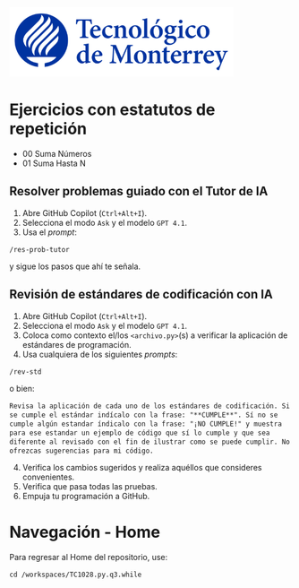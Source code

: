 ![Tec de Monterrey](images/logotecmty.png)
# Ejercicios con estatutos de repetición

- 00 Suma Números
- 01 Suma Hasta N

## Resolver problemas guiado con el Tutor de IA

1. Abre GitHub Copilot (`Ctrl+Alt+I`).
2. Selecciona el modo `Ask` y el modelo `GPT 4.1`.
4. Usa el *prompt*:
```
/res-prob-tutor
```
y sigue los pasos que ahí te señala.

## Revisión de estándares de codificación con IA

1. Abre GitHub Copilot (`Ctrl+Alt+I`).
2. Selecciona el modo `Ask` y el modelo `GPT 4.1`.
3. Coloca como contexto el/los `<archivo.py>`(s) a verificar la aplicación de estándares de programación. 
4. Usa cualquiera de los siguientes *prompts*:
```
/rev-std
```
o bien:
```
Revisa la aplicación de cada uno de los estándares de codificación. Si se cumple el estándar indícalo con la frase: "**CUMPLE**". Sí no se cumple algún estandar índicalo con la frase: "¡NO CUMPLE!" y muestra para ese estandar un ejemplo de código que sí lo cumple y que sea diferente al revisado con el fin de ilustrar como se puede cumplir. No ofrezcas sugerencias para mi código.
```
4. Verifica los cambios sugeridos y realiza aquéllos que consideres convenientes.
5. Verifica que pasa todas las pruebas.
6. Empuja tu programación a GitHub.

# Navegación - Home
Para regresar al Home del repositorio, use:

```
cd /workspaces/TC1028.py.q3.while
```
